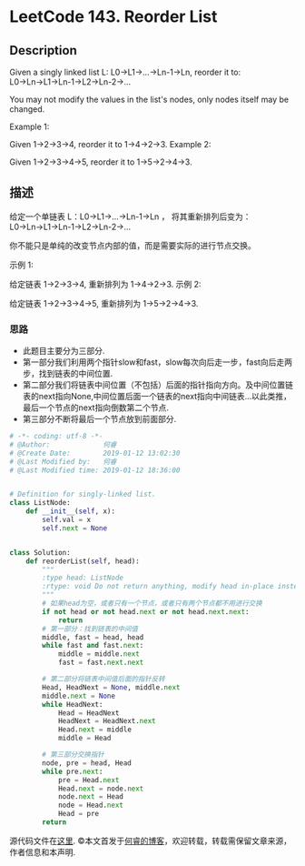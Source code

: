 # LeetCode 143. Reorder List

## Description

Given a singly linked list L: L0→L1→…→Ln-1→Ln,
reorder it to: L0→Ln→L1→Ln-1→L2→Ln-2→…

You may not modify the values in the list's nodes, only nodes itself may be changed.

Example 1:

Given 1->2->3->4, reorder it to 1->4->2->3.
Example 2:

Given 1->2->3->4->5, reorder it to 1->5->2->4->3.

## 描述

给定一个单链表 L：L0→L1→…→Ln-1→Ln ，
将其重新排列后变为： L0→Ln→L1→Ln-1→L2→Ln-2→…

你不能只是单纯的改变节点内部的值，而是需要实际的进行节点交换。

示例 1:

给定链表 1->2->3->4, 重新排列为 1->4->2->3.
示例 2:

给定链表 1->2->3->4->5, 重新排列为 1->5->2->4->3.

### 思路

* 此题目主要分为三部分.
* 第一部分我们利用两个指针slow和fast，slow每次向后走一步，fast向后走两步，找到链表的中间位置.
* 第二部分我们将链表中间位置（不包括）后面的指针指向方向。及中间位置链表的next指向None,中间位置后面一个链表的next指向中间链表...以此类推，最后一个节点的next指向倒数第二个节点.
* 第三部分不断将最后一个节点放到前面部分.

```python
# -*- coding: utf-8 -*-
# @Author:             何睿
# @Create Date:        2019-01-12 13:02:30
# @Last Modified by:   何睿
# @Last Modified time: 2019-01-12 18:36:00


# Definition for singly-linked list.
class ListNode:
    def __init__(self, x):
        self.val = x
        self.next = None


class Solution:
    def reorderList(self, head):
        """
        :type head: ListNode
        :rtype: void Do not return anything, modify head in-place instead.
        """
        # 如果head为空，或者只有一个节点，或者只有两个节点都不用进行交换
        if not head or not head.next or not head.next.next:
            return
        # 第一部分：找到链表的中间值
        middle, fast = head, head
        while fast and fast.next:
            middle = middle.next
            fast = fast.next.next

        # 第二部分将链表中间值后面的指针反转
        Head, HeadNext = None, middle.next
        middle.next = None
        while HeadNext:
            Head = HeadNext
            HeadNext = HeadNext.next
            Head.next = middle
            middle = Head

        # 第三部分交换指针
        node, pre = head, Head
        while pre.next:
            pre = Head.next
            Head.next = node.next
            node.next = Head
            node = Head.next
            Head = pre
        return
```

源代码文件在[这里](https://github.com/ruicore/Algorithm/blob/master/Leetcode/2019-01-12-143-Reorder-List.py).
©本文首发于[何睿的博客](https://www.ruicore.cn/)，欢迎转载，转载需保留文章来源，作者信息和本声明.
